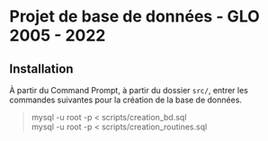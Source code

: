 # Projet de base de données - GLO 2005 - 2022

## Installation

À partir du Command Prompt, à partir du dossier ```src/```, entrer les commandes suivantes pour la création de la base de données. <br />
> mysql -u root -p < scripts/creation_bd.sql <br />
> mysql -u root -p < scripts/creation_routines.sql
